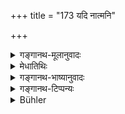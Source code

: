 +++
title = "173 यदि नात्मनि"

+++

<details><summary>गङ्गानथ-मूलानुवादः</summary>

If not on himself, then on his sons,—if not on his sons, then on his grandsons (falls the punishment); an unrighteousness, once committed, never fails to bring its consequences to the perpetrator.—(173)
</details>

<details><summary>मेधातिथिः</summary>
<u>इदम् अयुक्तं</u> यद् अन्यकृतस्य कर्मणो ऽन्यगामिता फल्स्योच्यते । कर्तुः फलदानि वैदिकानि कर्माणि । न वैश्वानरन्यायो ऽस्ति, श्रवणाभावात् । न हि पुत्राद्यर्थतात्र श्रुता ।

- <u>सत्यम्</u> । पुत्रे पीड्यमाने पीडितस्य पितुर् अधिकतरं दुःखं भवति । अतः कर्तुर् एव दुःखम् । पुत्रस्यापि स्वकृतात् पौर्वदेहिकात् कर्मणस् तत्फलम् इत्य् अविरुद्धम् । एवं **नप्तृष्व्** अपि द्रष्टव्यम् । नप्तारः पौत्राः । **कृतो ऽधर्म** इति संहितायास् तुल्यत्वाद् धर्माधर्मौ द्वाव् अप्य् उपात्तौ ॥ ४.१७३ ॥
</details>

<details><summary>गङ्गानथ-भाष्यानुवादः</summary>

“It is not right that the consequences of acts done by one person should be described as falling on others. As a matter of fact, all Vedic acts bring their fruits to the person who performs them. The principle of the
*Vaiśvānara* sacrifice (whereby the fruits of the sacrifice accrue to
the son of the performer) cannot be held to be applicable to the present case, as there is no direct assertion to that effect. In connection with the acts dealt with in the present context, there is no assertion to the effect that their consequences accrue to the performer’s son.”

True; but when the son suffers pain, it causes the father still greater pain; so that, in that case also, the resultant suffering would fall upon the perpetrator himsef (himself?). As regards the son also, the said suffering may be said to come to him by virtue of some past misdeed of his son; and there would be nothing incongruous in this.

The same holds good regarding ‘*grandsons*’ also.

‘*Kṛto-dharmaḥ*.’—Whether the component words be read as ‘*Kṛtaḥ-dharmaḥ*’ or ‘*Kṛtaḥ-adharmaḥ*,’ the resultant conjunct form would be the same—‘*Kṛto-dharmaḥ*;’ hence both *dharma* (righteousness) and *adharma* (unrighteousness) are meant to be spoken of (as not failing in bringing up their consequences)—(173).
</details>

<details><summary>गङ्गानथ-टिप्पन्यः</summary>

*Medhātithi* (P. 356, l. 20)—‘*Vaiśvānaranyāyaḥ*’—This refers to
*Mīmāṃsā-sūtra*, 4.38 *et. seq*, where it is stated that though the
*Vaiśvānara* sacrifice is performed by the Father, yet its results
accrue to the Son.

This verse is quoted in *Vīramitrodaya* (Paribhāṣā, p. 68)—which adds
‘*Kṛtodharmaḥ*’ should be construed as ‘*Kṛtaḥ adharma*’, as the context
deals with *Adharma*,—‘*na* *niṣphalaḥ*,’ *i.e*., unless it is expiated.
</details>

<details><summary>Bühler</summary>

173	If (the punishment falls) not on (the offender) himself, (it falls) on his sons, if not on the sons, (at least) on his grandsons; but an iniquity (once) committed, never fails to produce fruit to him who wrought it.
</details>

